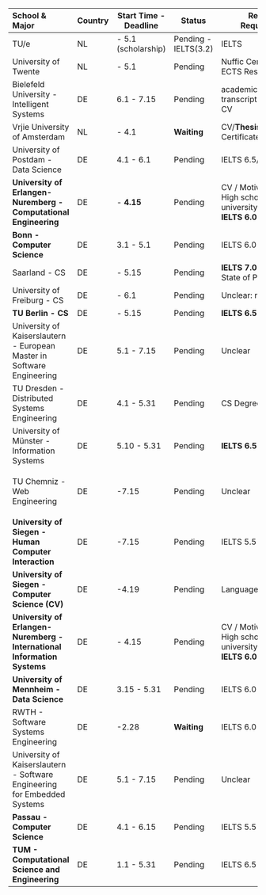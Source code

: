 | School & Major            | Country | Start Time - Deadline           | Status                 | Remained Requirements                       | Comments |
| :---------------------- | ------- | ------------------ | ---------------------- | ------------------------------------------- | -------- |
| TU/e                    | NL      |  - 5.1 (scholarship) | Pending  - IELTS(3.2) | IELTS                                       |  |
| University of Twente | NL | - 5.1 | Pending | Nuffic Certificate/15 ECTS Research Project |  |
| Bielefeld University - Intelligent Systems | DE | 6.1 - 7.15 | Pending | academic certificates / transcript of records / CV | Easy? |
| Vrjie University of Amsterdam | NL | - 4.1 | **Waiting** | CV/**Thesis**/Nuffic Certificate/IELTS:6.5/6.0 | Clear to Apply Now |
| University of Postdam - Data Science | DE | 4.1 - 6.1 | Pending  | IELTS 6.5/6.0 | [Futher info](https://www.uni-potsdam.de/en/studium/application-enrollment/application-master/consecutive.html) |
|  **University of Erlangen-Nuremberg - Computational Engineering** | DE | - **4.15** | Pending | CV / Motivation Letter / High school certificate / university certificates / **IELTS 6.0**| [Projects taught in Engilish](https://www.fau.eu/study/prospective-students/degree-programmes/international-degree-programmes/degree-programmes-taught-exclusively-in-english/) , [Further Info](https://www.ce.studium.fau.eu/prospective-students/application-%20master/) |
| **Bonn - Computer Science** | DE | 3.1 - 5.1 | Pending | IELTS 6.0 | [Further Info](https://www.informatik.uni-bonn.de/en/for-students/master-of-science-in-computer-science/application?set_language=en) |
| Saarland - CS | DE | - 5.15 | Pending | **IELTS 7.0** / 2 LOR / CV / State of Purpose /   | [Requirements](https://informatics-campus.saarland/en/studium-studies/master-english/) |
| University of Freiburg - CS | DE | - 6.1 | Pending | Unclear: regular docs | [Further Info](http://www.studium.uni-freiburg.de/en/program-offerings/masters/info/181) |
| **TU Berlin - CS** | DE | - 5.15 | Pending | **IELTS 6.5** | [Further Info](https://www.eecs.tu-berlin.de/menue/studium_und_lehre/studiengaenge/informatik_computer_science/master/computer_science_stupo_2015/bewerbung_und_zulassung/parameter/en/) |
| University of Kaiserslautern - European Master in Software Engineering | DE | 5.1 - 7.15 | Pending | Unclear | [Apply Docs](https://www.uni-kl.de/fileadmin/ha-4/45-FernStudienang/Studienrechtlich/1145-09-01-Checklist_Application_documents.pdf) / 学校一般，可以保底 |
| TU Dresden - Distributed Systems Engineering | DE | 4.1 - 5.31 | Pending | CS Degree / IELTS 6.0 | [Further Info](https://tu-dresden.de/studium/vor-dem-studium/studienangebot/sins/sins_studiengang?autoid=49#admission_req) |
| University of Münster - Information Systems | DE | 5.10 - 5.31 | Pending | **IELTS 6.5** | [Further Info](https://www.wi.uni-muenster.de/prospective-students/our-courses-study/master-science-information-systems) / 很友好 |
| TU Chemniz - Web Engineering | DE | -7.15 | Pending | Unclear | [Further Info](https://www.tu-chemnitz.de/informatik/studium/studiengaenge/index.php?page=ma_we_en#allgemein) / 学校一般，可保底，但不推荐 |
| **University of Siegen - Human Computer Interaction** | DE | -7.15 | Pending | IELTS 5.5 | [Further Info](http://www.uni-siegen.de/zsb/studienangebot/master/hci.html.en?lang=en) |
| **University of Siegen - Computer Science (CV)** | DE | -4.19 | Pending | Language : English | [Further Info](http://www.uni-siegen.de/zsb/studienangebot/master/computerscience.html.en) |
| **University of Erlangen-Nuremberg - International Information Systems** | DE | - 4.15 | Pending | CV / Motivation Letter / High school certificate / university certificates / **IELTS 6.0**| [Projects taught in Engilish](https://www.fau.eu/study/prospective-students/degree-programmes/international-degree-programmes/degree-programmes-taught-exclusively-in-english/) , [Further Info](https://www.ce.studium.fau.eu/prospective-students/application-%20master/) |
| **University of Mennheim - Data Science** | DE | 3.15 - 5.31 | Pending | IELTS 6.0 | [Further Info](https://www.uni-mannheim.de/en/academics/programs/mannheim-master-in-data-science/#c35955) |
| RWTH - Software Systems Engineering | DE | -2.28 | **Waiting** | IELTS 6.0 | No NC, [Further Info](http://www.rwth-aachen.de/cms/root/Studium/Vor-dem-Studium/Studiengaenge/Liste-Aktuelle-Studiengaenge/Studiengangbeschreibung/~bnhr/Software-Systems-Engineering-M-Sc/?lidx=1) / [App](http://www.rwth-aachen.de/go/id/dqml/lidx/1) |
| University of Kaiserslautern - Software Engineering for Embedded Systems |  DE | 5.1 - 7.15 | Pending | Unclear | [Apply Docs](https://www.uni-kl.de/fileadmin/ha-4/45-FernStudienang/Studienrechtlich/1145-09-01-Checklist_Application_documents.pdf) / 学校一般，可以保底 |
| **Passau - Computer Science** | DE | 4.1 - 6.15 | Pending | IELTS 5.5 | [More Info](http://www.uni-passau.de/en/msc-computer-science/) |
| **TUM - Computational Science and Engineering** | DE | 1.1 - 5.31 | Pending | IELTS 6.5 / [Requirement](https://www.tum.de/en/studies/degree-programs/detail/computational-science-and-engineering-cse-master-of-science-msc/) | [Application](https://www.tum.de/en/studies/application-and-acceptance/online-application/tumonline-application-master-for-international-students/) |